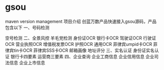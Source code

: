 # gsou
maven version management
项目介绍
创蓝万数产品快速接入gsou源码，产品包含以下 一、号码检测

空号检测 二、全景风控
羊毛党检测
身份证OCR
银行卡OCR
驾驶证OCR
行驶证OCR
营业执照OCR
增值税发票OCR
护照OCR
通用OCR
菲律宾umpid卡OCR
菲律宾tin卡OCR
菲律宾SSS卡OCR
邮箱画像
地址评分 三、实名认证
身份证实名认证
银行卡四要素
运营商三要素 四、企业查询
企业工商信息
企业信用信息
企业司法信息
企业上市信息
